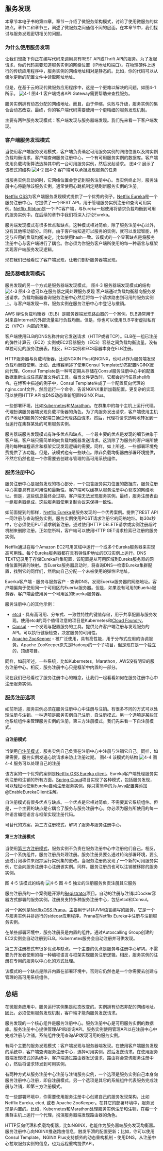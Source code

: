 ## 服务发现

本章节本电子书的第四章。章节一介绍了微服务架构模式，讨论了使用微服务的优缺点。章节二和章节三，阐述了微服务之间通信不同的层面。在本章节中，我们探讨与服务发现密切相关的问题。

### 为什么使用服务发现
让我们想象下你正在编写代码来调用具有REST API或Thrift API的服务。为了发起请求，你的代码需要知道服务实例的网络位置（IP地址和端口）。在物理硬件上运行的传统应用程序中，服务实例的网络地址相对是静态的。比如，你的代码可以从偶尔更新的配置文件中读取网址地址。

但是，在基于云的现代微服务应用程序中，这是一个更难以解决的问题，如图4-1所示。
![4-1](images/4-1.png)
图4-1 客户端或者API Gateway需要帮助来查找服务。

服务实例拥有动态分配的网络地址。而且，由于伸缩，失败与升级，服务实例的集合会动态改变。最终，你的客户端代码需要使用一个更精细的服务发现机制。

主要有两种服务发现模式：客户端发现与服务器端发现。我们先来看一下客户端发现。

### 客户端服务发现模式
当使用客户端服务发现模式，客户端负责确定可用服务实例的网络位置以及跨实例负载均衡请求。客户端查询服务注册中心，一个有可用服务实例的数据库。客户端使用负载均衡算法选择其中的一台可用服务实例，然后发起请求。
图4-2 展示了该模式的结构
![4-2](images/4-2.png)
图4-2 客户端可以承担发现服务的任务

当服务实例启动的时，它网络位置会登记到服务注册中心。当实例终止时，服务注册中心将删除该服务实例。通常使用心跳机制定期刷新服务实例的注册。

[Netflix OSS](https://netflix.github.io/)为客户端服务发现模式提供了一个优秀的例子。[Netflix Eureka](https://github.com/Netflix/eureka)是一个服务注册中心。它提供了一个REST API，用于管理服务实例注册和查询可用实例。[Netflix Ribbon](https://github.com/Netflix/ribbon)是一个IPC客户端，与Eureka一起使用将请求负载均衡到可用的服务实例中。在后续的章节中我们将深入讨论Eureka。

服务端发现模式有很多优点和缺点。这种模式相对简单，除了服务注册中心以外，没有其他移动部分。同样，由于客户端知道可以服务的实例，就可以发起智能，特定与应用的负载均衡决定，比如使用hash一致。该模式的一个显著缺点是将服务注册中心与客户端进行了耦合。你必须为你服务客户端所使用的每一种语言与框架实现客户端服务发现逻辑。

现在我们已经看过了客户端发现，让我们剖析服务器端发现。

### 服务器端发现模式
服务发现的另一个方式是服务器端发现模式。
图4-3 服务器端发现模式的结构
![4-3](images/4-3.png)
图4-3 也可以在服务器之间处理服务发现
客户端通过负载均衡器向服务发送请求。负载均衡器查询服务注册中心然后将每一个请求路由到可用的服务实例上。与客户端发现一样，服务实例在服务注册中心中登记与撤销。

AWS 弹性负载均衡器（ELB）是服务器端发现路由器的一个案例。ELB通常用于对来自Internet的外部流量进行负载均衡。但是，你也可以使用ELB平衡虚拟私有云（VPC）内部的流量。

客户端使用ELB的DNS名称并向它发送请求（HTTP或者TCP）。ELB在一组已注册的弹性计算云（EC2）实例或EC2容器服务（ECS）容器之间负载均衡流量。没有单独可见的服务注册表。相反，EC2实例和ECS容器本身在ELB注册。

HTTP服务器与负载均衡器，比如NGXIN Plus和NGINX，也可以作为服务端发现负载均衡器使用。比如，此[博客](https://www.airpair.com/scalable-architecture-with-docker-consul-and-nginx)阐述了使用Consul Template动态配置NGINX反向代理。Consul Template是一种可定期从存储在Consul服务注册中心中的配置数据重新生成任意配置文件的工具。每当文件更改时，它都会运行任意shell命令。在博客中描述的例子中，Consul Template生成了一个配置反向代理的nginx.conf文件，然后运行一个命令，告诉NGINX重新加载配置。更复杂的实现可以使用HTTP API或DNS动态重新配置NGINX Plus。

一些部署环境，比如[Kubernetes](https://kubernetes.io/)和[Marathon](https://mesosphere.github.io/marathon/docs/service-discovery-load-balancing.html)，在群集中的每个主机上运行代理。代理扮演服务器端发现负载平衡器的角色。为了向服务发出请求，客户端使用主机的IP地址和服务的分配端口通过代理路由请求。然后，代理将请求透明地转发到一台运行在集群某处的可用服务实例。

服务器端服务发现模式有许多优点和缺点。一个最主要的优点是发现的细节抽象于客户端。客户端只需简单的向负载均衡器发送请求。这消除了为服务的客户端所使用的每种编程语言和框架实现发现逻辑的需要。同样，如上所述，一些部署环境免费提供了该功能。但是，该模式也有一些缺点。除非负载均衡器由部署环境提供，不然它仍然也是一个你需要去创建与管理的高可用系统组件。

### 服务注册中心
服务注册中心是服务发现的核心部分，一个包含服务实力位置的数据库。服务注册中心需要具有高可用性和最新性。客户端可以缓存从服务注册中心获取的网络地址。但是，这些信息最终会过期，客户端无法发现服务实例。最终，服务注册表由一组服务器组成，这些服务器使用复制协议来保持一致性。

如前面提到的那样，[Netflix Eureka](https://github.com/Netflix/eureka)是服务发现的一个优秀案例。提供了REST API一同注册与查询服务实例。服务实例使用POST请求注册它的网络地址。每30s秒中，它必须使用PUT请求刷新注册。通过使用HTTP DELETE请求或实例注册超时机制来删除注册。正如您所料，客户端可以使用HTTP GET请求检索已注册的服务实例。

Netflix通过在每个Amazon EC2可用区域中运行一个或多个Eureka服务器来实现高可用性。每个Eureka服务器都在具有弹性IP地址的EC2实例上运行。DNS TEXT记录用于存储Eureka群集配置，该配置是从可用区域到Eureka服务器的网络位置列表的映射。当Euerka服务器启动时，将查询DNS一检索Eureka集群配置，找到它的同伴们，然后向自己分配一个未被使用的弹性IP地址。

Euerka客户端 - 服务与服务客户 - 查询DNS，发现Euerka服务器的网络地址。客户端偏向于使用同一个可用区的Euerka服务器。但是，如果没有可用的Euerka服务器，客户端会使用另一个可用区的Euerka服务器。

服务注册中心的其他示例：
- [etcd](https://github.com/etcd-io/etcd) - 具有高可用、分布式、一致性特性的键值存储，用于共享配置与服务发现。使用etcd的两个值得注意的项目是Kubernetes和[Cloud Foundry](http://pivotal.io/platform)。
- [Consul](https://www.consul.io/) - 一个发现与配置服务的工具。提供允许客户端注册与发现服务的API。可以执行健康检查，决定服务的可用性。
- [Apache ZooKeeper](http://zookeeper.apache.org/) - 被广泛使用，具有高性能，用于分布式应用的协调服务。Apache ZooKeeper原先是Hadoop的一个子项目，但是现在是一个独立的，顶级项目。
  
同样，如前所述，一些系统，比如Kubernetes，Marathon，AWS没有明显的服务注册中心。相反，服务注册中心只是框架中内置的一部分。

现在我们已经看过了服务注册中心的概念，让我们一起看看如何在服务注册中心中注册服务实例。

### 服务注册选项

如前所述，服务实例必须在服务注册中心中注册与注销。有很多不同的方式可以处理注册与注销。一种选项是服务实例自己注册，自注册模式。另一个选项是某些其他系统组件来管理服务实例的注册，第三方注册模式。我们先来看一下自注册模式。

#### 自注册模式
当使用[自注册模式](https://microservices.io/patterns/self-registration.html)，服务实例自己负责在注册中心中注册与注销它自己。同样，如果需要，服务实例发送心跳请求来防止注册过期。
图4-4 该模式的结构
![4-4](images/4-4.png)
图4-4 服务可以处理自己的注册

该方案的一个优秀的案例是[Netflix OSS Eureka client](https://github.com/Netflix/eureka)。Eureka客户端处理服务实例注册和注销的所有方面。[Spring Cloud](https://spring.io/projects/spring-cloud)项目实现了各种模式，包括服务发现，可以轻松地使用Eureka自动注册服务实例。你只需简单的为Java配置类添加@EnableEurekaClient注解。

自注册模式有很多优点与缺点。一个优点是它相对简单，不需要其它系统组件。但是，一个主要的缺点是它耦合了服务与服务注册中心。你必须为服务所使用的每一种语言编程语言与框架实现注册代码。

可替代的方案，第三方注册模式，解耦了服务与服务注册中心，

#### 第三方注册模式
当使用[第三方注册模式](https://microservices.io/patterns/3rd-party-registration.html)，服务实例不负责在服务注册中心中注册他们自己。相反，另一个系统组件，服务注册员处理注册。服务注册员要么通过轮询部署环境，要么通过订阅事件来跟踪运行实例集的更改。当服务注册员发现了一个新的可用服务实例，它会向服务注册中心注册该实例。同样，服务注册员也可以注销被移除的服务实例。

图 4-5 该模式的结构
![4-5](images/4-5.png)
图 4-5 独立的注册服务负责注册其它服务

服务注册员的一个案例是开源的[Registrator](https://github.com/gliderlabs/registrator)项目。自动的注册与注销以Docker容器方式部署的服务实例。注册员支持多种服务注册中心，包括etcd和Consul。

另一个案例是[NetflixOSS Prana](https://github.com/Netflix/Prana)。主要用于以非JVM语言编写的服务，它是一个与服务实例并排运行的sidecar应用程序。Prana在Netflix Eureka中注册与注销服务实例。

在某些部署环境中，服务注册员是内置的组件。通过Autoscalling Group创建的EC2实例会自动注册到ELB。Kubernetes服务会自动注册并可供发现。

第三方注册模式有很多优点与缺点。一个主要的优点是服务与注册中心解耦。不需要为开发者使用的每一种编程语言与框架实现服务注册逻辑。相反，服务实例的注册在专用的服务以中心化的方式处理。

该模式的一个缺点是除非内置在部署环境中，否则它仍然也是一个你需要去创建与管理的高可用系统组件。

## 总结
在微服务应用中，服务运行实例集是动态改变的。实例拥有动态非配的网络地址。因此，必须使用服务发现机制，客户端才能向服务发送请求。

服务发现的一个核心组件是服务注册中心。服务注册中心是可用服务实例的数据库。服务注册中心提供管理API和查询API。服务实例使用管理API以在注册中心中完成注册与注销。系统组件使用查询API发现可用的服务实例。

有两个主要的服务发现模式：客户端发现与服务器端发现。在使用客户端服务发现的系统中，客户端查询服务注册中心，选择可用实例，然后发送请求。在使用服务器端发现模式的系统中，客户端通过路由器发送请求，路由将会查询服务注册中心，然后将请求转发到可用实例。

有两种方式从服务注册中心注册与注销服务实例，一个选项是服务实例自己本身向服务注册中心注册，即自注册模式。另一个选项是其它的系统组件代表服务完成注册与注销，即第三方注册模式。

在一些部署环境中，你需要使用服务注册中心创建自己的服务发现架构，比如 Netflix Eureka, etcd, 或者 Apache ZooKeeper。在其它的部署环境中，服务发现是内置的。比如，Kubernetes和Marathon处理服务实例注册和注销，在每一个集群主机上运行一个代理，扮演服务器端发现路由器的角色。

HTTP反向代理和负载均衡器，比如NGINX，也能作为服务器端服务发现均衡器。服务注册中心向NGINX推送路由信息，触发平滑的配置更新；比如，你可以使用Consul Template。NGINX Plus支持额外的动态重构机制 - 使用DNS，从注册中心拉取服务实例的信息，也为远程重构提供API。
